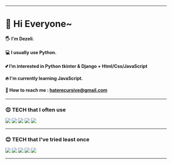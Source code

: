 <hr>

# 🎈 Hi Everyone~
#### 🖐 I'm Dezeli.
#### 💻 I usually use Python.
#### 💕 I’m interested in Python tkinter & Django + Html/Css/JavaScript
#### 🔥 I'm currently learning JavaScript.
#### 📧 How to reach me : haterecursive@gmail.com
<hr>

### 😍 TECH that I often use
<a href="#"><img src="https://img.shields.io/badge/Python-3766AB?style=flat-square&logo=Python&logoColor=white"/></a>
<a href="#"><img src="https://img.shields.io/badge/Django-092E20?style=flat-square&logo=Django&logoColor=white"/></a>
<a href="#"><img src="https://img.shields.io/badge/Html5-E34F26?style=flat-square&logo=Html5&logoColor=white"/></a>
<a href="#"><img src="https://img.shields.io/badge/CSS3-3766AB?style=flat-square&logo=CSS3&logoColor=white"/></a>
<a href="#"><img src="https://img.shields.io/badge/SQLite-003B57?style=flat-square&logo=SQLite&logoColor=white"/></a>
<hr>

### 😊 TECH that I've tried least once
<a href="#"><img src="https://img.shields.io/badge/C-A8B9CC?style=flat-square&logo=C&logoColor=white"/></a>
<a href="#"><img src="https://img.shields.io/badge/JavaScript-F7DF1E?style=flat-square&logo=JavaScript&logoColor=white"/></a>
<a href="#"><img src="https://img.shields.io/badge/Amazon AWS-232F3E?style=flat-square&logo=Amazon AWS&logoColor=white"/></a>
<a href="#"><img src="https://img.shields.io/badge/Java-007396?style=flat-square&logo=Java&logoColor=white"/></a>
<a href="#"><img src="https://img.shields.io/badge/Processing-006699?style=flat-square&logo=Processing Foundation&logoColor=white"/></a>
<hr>

<!---
Dezeli/Dezeli is a ✨ special ✨ repository because its `README.md` (this file) appears on your GitHub profile.
You can click the Preview link to take a look at your changes.
--->
